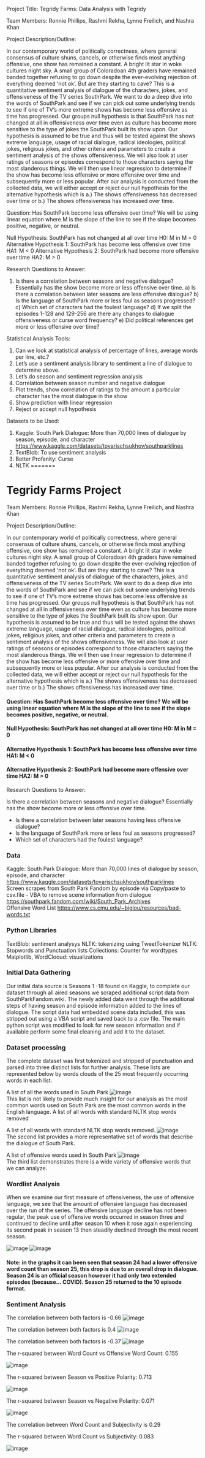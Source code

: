 
Project Title:   Tegridy Farms: Data Analysis with Tegridy 

Team Members: Ronnie Phillips, Rashmi Rekha, Lynne Freilich, and Nashra Khan

Project Description/Outline: 

In our contemporary world of politically correctness, where general consensus of culture shuns, cancels, or otherwise finds most anything offensive, one show has remained a constant. A bright lit star in woke cultures night sky.  A small group of Coloradoan 4th graders have remained banded together refusing to go down despite the ever-evolving rejection of everything deemed ‘not ok’.  But are they starting to cave? 
This is a quantitative sentiment analysis of dialogue of the characters, jokes, and offensiveness of the TV series SouthPark. We want to do a deep dive into the words of SouthPark and see if we can pick out some underlying trends to see if one of TV’s more extreme shows has become less offensive as time has progressed. 
Our groups null hypothesis is that SouthPark has not changed at all in offensiveness over time even as culture has become more sensitive to the type of jokes the SouthPark built its show upon. Our hypothesis is assumed to be true and thus will be tested against the shows extreme language, usage of racial dialogue, radical ideologies, political jokes, religious jokes, and other criteria and parameters to create a sentiment analysis of the shows offensiveness. We will also look at user ratings of seasons or episodes correspond to those characters saying the most slanderous things. We will then use linear regression to determine if the show has become less offensive or more offensive over time and subsequently more or less popular. After our analysis is conducted from the collected data, we will either accept or reject our null hypothesis for the alternative hypothesis which is a.) The shows offensiveness has decreased over time or b.) The shows offensiveness has increased over time. 

Question: Has SouthPark become less offensive over time? 
We will be using linear equation where M is the slope of the line to see if the slope becomes positive, negative, or neutral.

Null Hypothesis: SouthPark has not changed at all over time 
H0: M in M = 0
Alternative Hypothesis 1: SouthPark has become less offensive over time 
HA1: M < 0
Alternative Hypothesis 2: SouthPark had become more offensive over time 
HA2: M > 0 

Research Questions to Answer: 
1.	Is there a correlation between seasons and negative dialogue? Essentially has the show become more or less offensive over time. 
a)	Is there a correlation between later seasons are less offensive dialogue?
b)	Is the language of SouthPark more or less foul as seasons progressed? 
c)	Which set of characters had the foulest language?
d)	If we split the episodes 1-128 and 129-256 are there any changes to dialogue offensiveness or curse word frequency? 
e)	Did political references get more or less offensive over time? 

Statistical Analysis Tools:
1.	Can we look at statistical analysis of percentage of lines, average words per line, etc.?
2.	Let’s use a sentiment analysis library to sentiment a line of dialogue to determine above. 
3.	Let’s do season and sentiment regression analysis
4.	Correlation between season number and negative dialogue 
5.	Plot trends, show correlation of ratings to the amount a particular character has the most dialogue in the show
6.	Show prediction with linear regression
7.	Reject or accept null hypothesis

Datasets to be Used:
1.	Kaggle: South Park Dialogue: More than 70,000 lines of dialogue by season, episode, and character
https://www.kaggle.com/datasets/tovarischsukhov/southparklines
2.	TextBlob: To use sentiment analysis
3.	Better Profanity: Curse 
4.	NLTK 
=======
# Tegridy Farms Project 

Team Members: Ronnie Phillips, Rashmi Rekha, Lynne Freilich, and Nashra Khan

Project Description/Outline:

In our contemporary world of politically correctness, where general consensus of culture shuns, cancels, or otherwise finds most anything offensive, one show has remained a constant. A bright lit star in woke cultures night sky. A small group of Coloradoan 4th graders have remained banded together refusing to go down despite the ever-evolving rejection of everything deemed ‘not ok’. But are they starting to cave? This is a quantitative sentiment analysis of dialogue of the characters, jokes, and offensiveness of the TV series SouthPark. We want to do a deep dive into the words of SouthPark and see if we can pick out some underlying trends to see if one of TV’s more extreme shows has become less offensive as time has progressed. Our groups null hypothesis is that SouthPark has not changed at all in offensiveness over time even as culture has become more sensitive to the type of jokes the SouthPark built its show upon. Our hypothesis is assumed to be true and thus will be tested against the shows extreme language, usage of racial dialogue, radical ideologies, political jokes, religious jokes, and other criteria and parameters to create a sentiment analysis of the shows offensiveness. We will also look at user ratings of seasons or episodes correspond to those characters saying the most slanderous things. We will then use linear regression to determine if the show has become less offensive or more offensive over time and subsequently more or less popular. After our analysis is conducted from the collected data, we will either accept or reject our null hypothesis for the alternative hypothesis which is a.) The shows offensiveness has decreased over time or b.) The shows offensiveness has increased over time.

#### Question: Has SouthPark become less offensive over time? We will be using linear equation where M is the slope of the line to see if the slope becomes positive, negative, or neutral.

#### Null Hypothesis: SouthPark has not changed at all over time H0: M in M = 0 
#### Alternative Hypothesis 1: SouthPark has become less offensive over time HA1: M < 0 
#### Alternative Hypothesis 2: SouthPark had become more offensive over time HA2: M > 0  

Research Questions to Answer:

Is there a correlation between seasons and negative dialogue? Essentially has the show become more or less offensive over time.  
  *  Is there a correlation between later seasons having less offensive dialogue?   
  *  Is the language of SouthPark more or less foul as seasons progressed?  
  *  Which set of characters had the foulest language?   
  
### Data
Kaggle: South Park Dialogue: More than 70,000 lines of dialogue by season, episode, and character https://www.kaggle.com/datasets/tovarischsukhov/southparklines    
Screen scrapes from South Park Fandom by episode via Copy/paste to csv.file - VBA to remove scene information from dialogue 
https://southpark.fandom.com/wiki/South_Park_Archives   
Offensive Word List https://www.cs.cmu.edu/~biglou/resources/bad-words.txt 

### Python Libraries
TextBlob: sentiment analysys 
NLTK: tokenizing using TweetTokenizer
NLTK: Stopwords and Punctuation lists
Collections: Counter for wordtypes 
Matplotlib, WordClooud: visualizations

### Initial Data Gathering   
Our initial data source is Seasons 1 -18 found on Kaggle, to complete our dataset through all aired seasons we scraped additional script data from SouthParkFandom.wiki. The newly added data went through the additional steps of having season and episode information added to the lines of dialogue. The script data had embedded scene data included, this was stripped out using a VBA script and saved back to a .csv file.  The main python script was modified to look for new season information and if available perform some final cleaning and add it to the dataset. 

### Dataset processing 

The complete dataset was first tokenized and stripped of punctuation and parsed into three distinct lists for further analysis. These lists are represented below by words clouds of the 25 most frequently occurring words in each list.

  A list of all the words used in South Park ![image](https://user-images.githubusercontent.com/98897041/166171557-401205b0-4aa6-4d70-815b-27b9fc2033aa.png)  
  This list is not likely to provide much insight for our analysis as the most common words used on South Park are the most common words in the English language.
	A list of all words with standard NLTK stop words removed 
  
  A list of all words with standard NLTK stop words removed. ![image](https://user-images.githubusercontent.com/98897041/166171425-9130cfcc-f6df-4273-ad55-137121136297.png)   
  The second list provides a more representative set of words that describe the dialogue of South Park.
  
  A list of offensive words used in South Park
  ![image](https://user-images.githubusercontent.com/98897041/166171617-2b129274-e0fd-4b9b-bdec-fd32311c86ef.png)   
  The third list demonstrates there is a wide variety of offensive words that we can analyze.
  

  ### Wordlist Analysis 
  
  When we examine our first measure of offensiveness, the use of offensive language, we see that the amount of offensive language has decreased over the run of the series. The offensive language decline has not been regular, the peak use of offensive words occurred in season three and continued to decline until after season 10 when it rose again experiencing its second peak in season 13 then steadily declined through the most recent season.
  
![image](https://user-images.githubusercontent.com/98897041/166173321-61454ba4-c77e-492a-9b86-593e542dcf85.png)
![image](https://user-images.githubusercontent.com/98897041/166174446-ce1bc36a-37dd-4d2c-a89b-1d7db08abd3b.png)

#### Note: in the graphs it can been seen that season 24 had a lower offensive word count than season 25, this drop is due to an overall drop in dialogue.  Season 24 is an official season however it had only two extended episodes (because…  COVID). Season 25 returned to the 10 episode format. 
  


### Sentiment Analysis

The correlation between both factors is -0.66
![image](https://user-images.githubusercontent.com/98897041/166174473-773384a8-5dab-4c23-8534-826a127d07e8.png)

The correlation between both factors is 0.4
![image](https://user-images.githubusercontent.com/98897041/166174504-c4dd513f-f9fb-4b88-a6a5-41180817e625.png)

The correlation between both factors is -0.37
![image](https://user-images.githubusercontent.com/98897041/166259769-1482e308-4026-4537-ae9e-2e439ab5ba7d.png)

The r-squared between Word Count vs Offensive Word Count: 0.155

![image](https://user-images.githubusercontent.com/101225094/166391851-e41d0ea0-8620-4bed-9d5f-87074ab06923.png)

The r-squared between Season vs Positive Polarity: 0.713

![image](https://user-images.githubusercontent.com/101225094/166391778-a518bdca-f75f-469f-9090-8a32d470349a.png)

The r-squared between Season vs Negative Polarity: 0.071

![image](https://user-images.githubusercontent.com/101225094/166391759-ef1e3d69-4830-4f57-909d-e5e154265381.png)

The correlation between Word Count and Subjectivity is 0.29

The r-squared between Word Count vs Subjectivity: 0.083

![image](https://user-images.githubusercontent.com/101225094/166391737-00d59bf1-be57-4e3c-87b9-cda610c96284.png)




